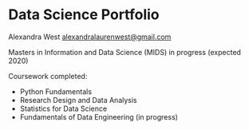 # Data Science Portfolio

Alexandra West
alexandralaurenwest@gmail.com

Masters in Information and Data Science (MIDS) in progress (expected 2020)

Coursework completed:
- Python Fundamentals 
- Research Design and Data Analysis
- Statistics for Data Science
- Fundamentals of Data Engineering (in progress)

